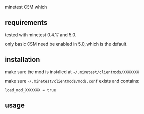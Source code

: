minetest CSM which

requirements
------------

tested with minetest 0.4.17 and 5.0.

only basic CSM need be enabled in 5.0, which is the default.

installation
------------

make sure the mod is installed at `~/.minetest/clientmods/XXXXXXX`

make sure `~/.minetest/clientmods/mods.conf` exists and contains:

```config
load_mod_XXXXXXX = true
```

usage
-----

